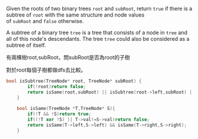 Given the roots of two binary trees `root` and `subRoot`, return `true` if there is a subtree of `root` with the same structure and node values of `subRoot` and `false` otherwise.

A subtree of a binary tree `tree` is a tree that consists of a node in `tree` and all of this node's descendants. The tree `tree` could also be considered as a subtree of itself.

有兩棵樹root,subRoot，問subRoot是否為root的子樹

對於root每個子樹都做dfs去比較。

```cpp
bool isSubtree(TreeNode* root, TreeNode* subRoot) { 
        if(!root)return false;
        return isSame(root,subRoot) || isSubtree(root->left,subRoot) || isSubtree(root->right,subRoot);
    }
    
    bool isSame(TreeNode *T,TreeNode* S){
        if(!T && !S)return true;
        if((!T xor !S) || T->val!=S->val)return false;
        return isSame(T->left,S->left) && isSame(T->right,S->right);
    }
```


